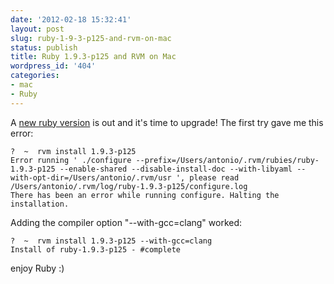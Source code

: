 ```yaml
---
date: '2012-02-18 15:32:41'
layout: post
slug: ruby-1-9-3-p125-and-rvm-on-mac
status: publish
title: Ruby 1.9.3-p125 and RVM on Mac
wordpress_id: '404'
categories:
- mac
- Ruby
---
```


A [new ruby version](http://www.ruby-lang.org/en/news/2012/02/16/ruby-1-9-3-p125-is-released/) is out and it's time to upgrade! The first try gave me this error:

```
?  ~  rvm install 1.9.3-p125
Error running ' ./configure --prefix=/Users/antonio/.rvm/rubies/ruby-1.9.3-p125 --enable-shared --disable-install-doc --with-libyaml --with-opt-dir=/Users/antonio/.rvm/usr ', please read /Users/antonio/.rvm/log/ruby-1.9.3-p125/configure.log
There has been an error while running configure. Halting the installation.
```

Adding the compiler option "--with-gcc=clang" worked:

```
?  ~  rvm install 1.9.3-p125 --with-gcc=clang
Install of ruby-1.9.3-p125 - #complete
```

enjoy Ruby :)
